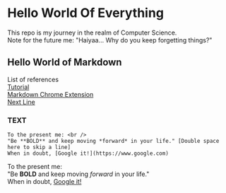 # Hello World Of Everything
This repo is my journey in the realm of Computer Science.  
Note for the future me: "Haiyaa... Why do you keep forgetting things?"

## Hello World of Markdown
List of references  
[Tutorial](https://guides.github.com/features/mastering-markdown/)  
[Markdown Chrome Extension](https://chrome.google.com/webstore/detail/markdown-viewer/ckkdlimhmcjmikdlpkmbgfkaikojcbjk?hl=en)  
[Next Line](https://stackoverflow.com/questions/33191744/how-to-add-new-line-in-markdown-presentation/33191810)

### TEXT
```
To the present me: <br />
"Be **BOLD** and keep moving *forward* in your life." [Double space here to skip a line]
When in doubt, [Google it!](https://www.google.com)
```
To the present me: <br />
"Be **BOLD** and keep moving *forward* in your life."  
When in doubt, [Google it!](https://www.google.com)